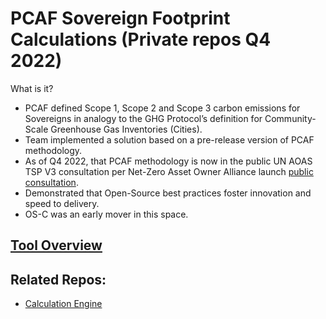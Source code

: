 # **PCAF Sovereign Footprint Calculations (Private repos Q4 2022)**
What is it?
- PCAF defined Scope 1, Scope 2 and Scope 3 carbon emissions for Sovereigns in analogy to the GHG Protocol’s definition for Community-Scale Greenhouse Gas Inventories (Cities).  
- Team implemented a solution based on a pre-release version of PCAF methodology. 
- As of Q4 2022, that PCAF methodology is now in the public UN AOAS TSP V3 consultation per Net-Zero Asset Owner Alliance launch [public consultation](https://www.unepfi.org/themes/climate-change/net-zero-asset-owner-alliance-launches-public-consultation-on-third-edition-of-target-setting-protocol/).
- Demonstrated that Open-Source best practices foster innovation and speed to delivery.  
- OS-C was an early mover in this space. 
## [Tool Overview](https://osclimateorg.sharepoint.com/:b:/g/EdRTUaCr5qtOsZWQ0fNqs4cBmBrWHKoxcr2xTNS4S54YDg?e=A3pHXc)
## Related Repos:
  - [Calculation Engine](https://github.com/os-climate/PCAF-sovereign-footprint)
